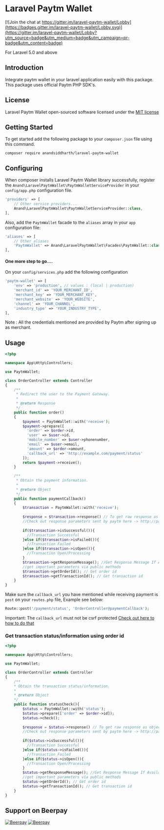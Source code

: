 # Laravel Paytm Wallet

[![Join the chat at https://gitter.im/laravel-paytm-wallet/Lobby](https://badges.gitter.im/laravel-paytm-wallet/Lobby.svg)](https://gitter.im/laravel-paytm-wallet/Lobby?utm_source=badge&utm_medium=badge&utm_campaign=pr-badge&utm_content=badge)

For Laravel 5.0 and above

## Introduction
Integrate paytm wallet in your laravel application easily with this package. This package uses official Paytm PHP SDK's.

## License
Laravel Paytm Wallet open-sourced software licensed under the [MIT license](http://opensource.org/licenses/MIT)

## Getting Started
To get started add the following package to your `composer.json` file using this command.

    composer require anandsiddharth/laravel-paytm-wallet

## Configuring
When composer installs Laravel Paytm Wallet library successfully, register the `Anand\LaravelPaytmWallet\PaytmWalletServiceProvider` in your `config/app.php` configuration file.

```php
'providers' => [
    // Other service providers...
    Anand\LaravelPaytmWallet\PaytmWalletServiceProvider::class,
],
```
Also, add the `PaytmWallet` facade to the `aliases` array in your `app` configuration file:

```php
'aliases' => [
    // Other aliases
    'PaytmWallet' => Anand\LaravelPaytmWallet\Facades\PaytmWallet::class,
],
```
#### One more step to go....
On your `config/services.php` add the following configuration

```php
'paytm-wallet' => [
    'env' => 'production', // values : (local | production)
    'merchant_id' => 'YOUR_MERCHANT_ID',
    'merchant_key' => 'YOUR_MERCHANT_KEY',
    'merchant_website' => 'YOUR_WEBSITE',
    'channel' => 'YOUR_CHANNEL',
    'industry_type' => 'YOUR_INDUSTRY_TYPE',
],
```
Note : All the credentials mentioned are provided by Paytm after signing up as merchant.

## Usage

```php
<?php

namespace App\Http\Controllers;

use PaytmWallet;

class OrderController extends Controller
{
    /**
     * Redirect the user to the Payment Gateway.
     *
     * @return Response
     */
    public function order()
    {
        $payment = PaytmWallet::with('receive');
        $payment->prepare([
          'order' => $order->id,
          'user' => $user->id,
          'mobile_number' => $user->phonenumber,
          'email' => $user->email,
          'amount' => $order->amount,
          'callback_url' => 'http://example.com/payment/status'
        ]);
        return $payment->receive();
    }

    /**
     * Obtain the payment information.
     *
     * @return Object
     */
    public function paymentCallback()
    {
        $transaction = PaytmWallet::with('receive');
        
        $response = $transaction->response() // To get raw response as object
        //Check out response parameters sent by paytm here -> http://paywithpaytm.com/developer/paytm_api_doc?target=interpreting-response-sent-by-paytm
        
        if($transaction->isSuccessful()){
          //Transaction Successful
        }else if($transaction->isFailed()){
          //Transaction Failed
        }else if($transaction->isOpen()){
          //Transaction Open/Processing
        }
        $transaction->getResponseMessage(); //Get Response Message If Available
        //get important parameters via public methods
        $transaction->getOrderId(); // Get order id
        $transaction->getTransactionId(); // Get transaction id
    }    
}
```

Make sure the `callback_url` you have mentioned while receiving payment is `post` on your `routes.php` file, Example see below:

```php
Route::post('/payment/status', 'OrderController@paymentCallback');
```
Important: The `callback_url` must not be csrf protected [Check out here to how to do that](https://laracasts.com/discuss/channels/general-discussion/l5-disable-csrf-middleware-on-certain-routes)
### Get transaction status/information using order id

```php
<?php

namespace App\Http\Controllers;

use PaytmWallet;

class OrderController extends Controller
{
    /**
    * Obtain the transaction status/information.
    *
    * @return Object
    */
    public function statusCheck(){
        $status = PaytmWallet::with('status');
        $status->prepare(['order' => $order->id]);
        $status->check();
        
        $response = $status->response() // To get raw response as object
        //Check out response parameters sent by paytm here -> http://paywithpaytm.com/developer/paytm_api_doc?target=txn-status-api-description
        
        if($status->isSuccessful()){
          //Transaction Successful
        }else if($status->isFailed()){
          //Transaction Failed
        }else if($status->isOpen()){
          //Transaction Open/Processing
        }
        $status->getResponseMessage(); //Get Response Message If Available
        //get important parameters via public methods
        $status->getOrderId(); // Get order id
        $status->getTransactionId(); // Get transaction id
    }
}
```

## Support on Beerpay

[![Beerpay](https://beerpay.io/anandsiddharth/laravel-paytm-wallet/badge.svg?style=beer-square)](https://beerpay.io/anandsiddharth/laravel-paytm-wallet)  [![Beerpay](https://beerpay.io/anandsiddharth/laravel-paytm-wallet/make-wish.svg?style=flat-square)](https://beerpay.io/anandsiddharth/laravel-paytm-wallet?focus=wish)
